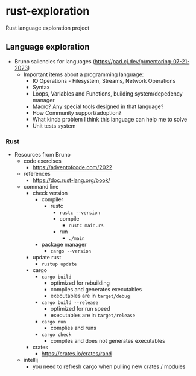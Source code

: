 # rust-exploration
Rust language exploration project

## Language exploration
* Bruno saliencies for languages (https://pad.cj.dev/p/mentoring-07-21-2023)
  * Important items about a programming language:
    * IO Operations - Filesystem, Streams, Network Operations
    * Syntax
    * Loops, Variables and Functions, building system/depedency manager
    * Macro? Any special tools designed in that language?
    * How Community support/adoption?
    * What kinda problem I think this language can help me to solve
    * Unit tests system

### Rust
* Resources from Bruno
    * code exercises
        * https://adventofcode.com/2022
    * references
        * https://doc.rust-lang.org/book/
    * command line
        * check version
            * compiler
              * rustc
                * `rustc --version`
                * compile
                  * `rustc main.rs`
                * run
                  * `./main`
            * package manager
                * `cargo --version`
        * update rust
            * `rustup update`
        * cargo
            * `cargo build`
                * optimized for rebuilding
                * compiles and generates executables
                * executables are in `target/debug`
            * `cargo build --release`
                * optimized for run speed
                * executables are in `target/release`
            * `cargo run`
                * complies and runs
            * `cargo check`
                * compiles and does not generates executables
        * crates
            * https://crates.io/crates/rand
    * intellij
        * you need to refresh cargo when pulling new crates / modules